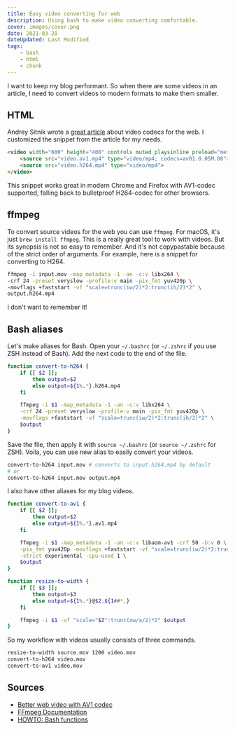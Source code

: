 ```yaml
---
title: Easy video converting for web
description: Using bash to make video converting comfortable.
cover: images/cover.png
date: 2021-03-28
dateUpdated: Last Modified
tags:
    - bash
    - html
    - chunk
---
```


I want to keep my blog performant. So when there are some videos in an article, I need to convert videos to modern formats to make them smaller.

## HTML

Andrey Sitnik wrote a [great article](https://evilmartians.com/chronicles/better-web-video-with-av1-codec) about video codecs for the web. I customized the snippet from the article for my needs.

```html
<video width="600" height="400" controls muted playsinline preload="metadata">
    <source src="video.av1.mp4" type="video/mp4; codecs=av01.0.05M.08">
    <source src="video.h264.mp4" type="video/mp4">
</video>
```

This snippet works great in modern Chrome and Firefox with AV1-codec supported, falling back to bulletproof H264-codec for other browsers.

## ffmpeg

To convert source videos for the web you can use `ffmpeg`. For macOS, it's just `brew install ffmpeg`. This is a really great tool to work with videos. But its synopsis is not so easy to remember. And it's not copypastable because of the strict order of arguments. For example, here is a snippet for converting to H264.

```bash
ffmpeg -i input.mov -map_metadata -1 -an -c:v libx264 \
-crf 24 -preset veryslow -profile:v main -pix_fmt yuv420p \
-movflags +faststart -vf "scale=trunc(iw/2)*2:trunc(ih/2)*2" \
output.h264.mp4
```

I don't want to remember it!

## Bash aliases

Let's make aliases for Bash. Open your `~/.bashrc` (or `~/.zshrc` if you use ZSH instead of Bash). Add the next code to the end of the file.

```bash
function convert-to-h264 {
    if [[ $2 ]];
        then output=$2
        else output=${1%.*}.h264.mp4
    fi

    ffmpeg -i $1 -map_metadata -1 -an -c:v libx264 \
    -crf 24 -preset veryslow -profile:v main -pix_fmt yuv420p \
    -movflags +faststart -vf "scale=trunc(iw/2)*2:trunc(ih/2)*2" \
    $output
}
```

Save the file, then apply it with `source ~/.bashrc` (or `source ~/.zshrc` for ZSH). Voila, you can use new alias to easily convert your videos.

```bash
convert-to-h264 input.mov # converts to input.h264.mp4 by default
# or
convert-to-h264 input.mov output.mp4
```

I also have other aliases for my blog videos.

```bash
function convert-to-av1 {
    if [[ $2 ]];
        then output=$2
        else output=${1%.*}.av1.mp4
    fi

    ffmpeg -i $1 -map_metadata -1 -an -c:v libaom-av1 -crf 50 -b:v 0 \
    -pix_fmt yuv420p -movflags +faststart -vf "scale=trunc(iw/2)*2:trunc(ih/2)*2" \
    -strict experimental -cpu-used 1 \
    $output
}

function resize-to-width {
    if [[ $3 ]];
        then output=$3
        else output=${1%.*}@$2.${1##*.}
    fi

    ffmpeg -i $1 -vf "scale="$2":trunc(ow/a/2)*2" $output
}
```

So my workflow with videos usually consists of three commands.

```bash
resize-to-width source.mov 1200 video.mov
convert-to-h264 video.mov
convert-to-av1 video.mov
```

## Sources
- [Better web video with AV1 codec](https://evilmartians.com/chronicles/better-web-video-with-av1-codec)
- [FFmpeg Documentation](https://ffmpeg.org/documentation.html)
- [HOWTO: Bash functions](https://tldp.org/HOWTO/Bash-Prog-Intro-HOWTO-8.html)
